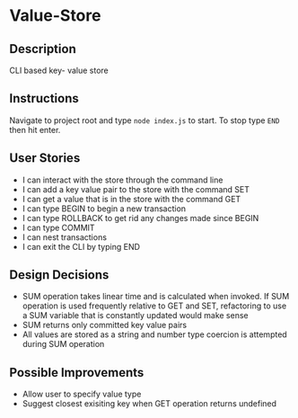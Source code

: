 # Value-Store

## Description
CLI based key- value store

## Instructions
Navigate to project root and type `node index.js` to start. To stop type `END` then hit enter.

## User Stories
* I can interact with the store through the command line
* I can add a key value pair to the store with the command SET <key> <value>
* I can get a value that is in the store with the command GET <key>
* I can type BEGIN to begin a new transaction
* I can type ROLLBACK to get rid any changes made since BEGIN
* I can type COMMIT
* I can nest transactions
* I can exit the CLI by typing END

## Design Decisions
* SUM operation takes linear time and is calculated when invoked. If SUM operation is used frequently relative to GET and SET, refactoring to use a SUM variable that is constantly updated would make sense
* SUM returns only committed key value pairs
* All values are stored as a string and number type coercion is attempted during SUM operation

## Possible Improvements
* Allow user to specify value type
* Suggest closest exisiting key when GET operation returns undefined
